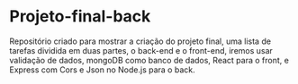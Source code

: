 # Projeto-final-back
Repositório criado para mostrar a criação do projeto final, uma lista de tarefas dividida em duas partes, o back-end e o front-end, iremos usar validação de dados, mongoDB como banco de dados, React para o front, e Express com Cors e Json no Node.js para o back.
